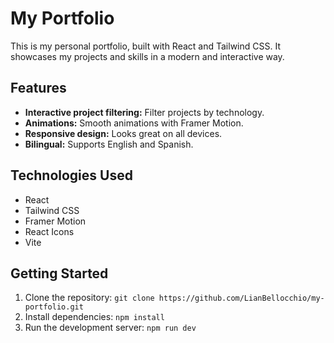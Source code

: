# My Portfolio

This is my personal portfolio, built with React and Tailwind CSS. It showcases my projects and skills in a modern and interactive way.

## Features

*   **Interactive project filtering:** Filter projects by technology.
*   **Animations:** Smooth animations with Framer Motion.
*   **Responsive design:** Looks great on all devices.
*   **Bilingual:** Supports English and Spanish.

## Technologies Used

*   React
*   Tailwind CSS
*   Framer Motion
*   React Icons
*   Vite

## Getting Started

1.  Clone the repository: `git clone https://github.com/LianBellocchio/my-portfolio.git`
2.  Install dependencies: `npm install`
3.  Run the development server: `npm run dev`